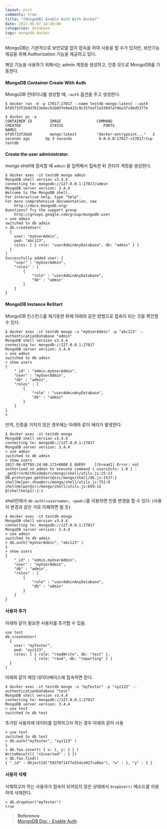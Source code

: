```yaml
---
layout: post
comments: true
title: "[MongoDB] Enable Auth With Docker"
date: 2017-06-07 14:30:00
categories: database
tags: mongodb docker
---
```


MongoDB는 기본적으로 보안모델 없이 접속을 하여 사용을 할 수가 있지만, 보안기능 제공을 위해 Authorization 기능을 제공하고 있다.    

해당 기능을 사용하기 위해서는 admin 계정을 생성하고, 인증 모드로 MongoDB를 기동한다.

#### MongoDB Container Create With Auth
MongoDB 컨테이너를 생성할 때, `—auth` 옵션을 주고 생성한다.    
```
$ docker run -d -p 17017:27017 --name testdb mongo:latest --auth
6fd5733f2bdd7613e6ecb1b03fe9e415c9c317eaf2a3304fa7dee37c8bd5377b

$ docker ps -a
CONTAINER ID        IMAGE                COMMAND                  CREATED             STATUS                  PORTS                      NAMES
6fd5733f2bdd        mongo:latest         "docker-entrypoint..."   3 seconds ago       Up 3 seconds            0.0.0.0:17017->27017/tcp   testdb
```
   
#### Create the user administrator.
 mongo shell에 접속할 때 `admin` 을 입력해서 접속한 뒤 관리자 계정을 생성한다.
```
$ docker exec -it testdb mongo admin
MongoDB shell version v3.4.4
connecting to: mongodb://127.0.0.1:27017/admin
MongoDB server version: 3.4.4
Welcome to the MongoDB shell.
For interactive help, type "help".
For more comprehensive documentation, see
	http://docs.mongodb.org/
Questions? Try the support group
	http://groups.google.com/group/mongodb-user
> use admin
switched to db admin
> db.createUser(
  {
    user: "myUserAdmin",
    pwd: "abc123",
    roles: [ { role: "userAdminAnyDatabase", db: "admin" } ]
  }
)
Successfully added user: {
	"user" : "myUserAdmin",
	"roles" : [
		{
			"role" : "userAdminAnyDatabase",
			"db" : "admin"
		}
	]
}
```

#### MongoDB Instance ReStart
MongoDB 인스턴스를 재기동한 뒤에 아래와 같은 방법으로 접속이 되는 것을 확인할 수 있다.
```
$ docker exec -it testdb mongo -u "myUserAdmin" -p "abc123" --authenticationDatabase "admin"
MongoDB shell version v3.4.4
connecting to: mongodb://127.0.0.1:27017
MongoDB server version: 3.4.4
> use admin
switched to db admin
> show users
{
	"_id" : "admin.myUserAdmin",
	"user" : "myUserAdmin",
	"db" : "admin",
	"roles" : [
		{
			"role" : "userAdminAnyDatabase",
			"db" : "admin"
		}
	]
}
>
```
    
만약, 인증을 거치지 않은 경우에는 아래와 같이 에러가 발생한다.
```
$ docker exec -it testdb mongo
MongoDB shell version v3.4.4
connecting to: mongodb://127.0.0.1:27017
MongoDB server version: 3.4.4
> use admin
switched to db admin
> show users
2017-06-07T05:24:00.173+0000 E QUERY    [thread1] Error: not authorized on admin to execute command { usersInfo: 1.0 } :
_getErrorWithCode@src/mongo/shell/utils.js:25:13
DB.prototype.getUsers@src/mongo/shell/db.js:1537:1
shellHelper.show@src/mongo/shell/utils.js:752:9
shellHelper@src/mongo/shell/utils.js:659:15
@(shellhelp2):1:1
```
    
shell안에서 `db.auth(<username>, <pwd>)`를 이용하면 인증 변경을 할 수 있다. (사용자 변경과 같은 거로 이해하면 될 듯)
```
$ docker exec -it testdb mongo
MongoDB shell version v3.4.4
connecting to: mongodb://127.0.0.1:27017
MongoDB server version: 3.4.4
> use admin
switched to db admin
> db.auth("myUserAdmin", "abc123" )
1
> show users
{
	"_id" : "admin.myUserAdmin",
	"user" : "myUserAdmin",
	"db" : "admin",
	"roles" : [
		{
			"role" : "userAdminAnyDatabase",
			"db" : "admin"
		}
	]
}
```

#### 사용자 추가
아래와 같이 필요한 사용자를 추가할 수 있음.
```
use test
db.createUser(
  {
    user: "myTester",
    pwd: "xyz123",
    roles: [ { role: "readWrite", db: "test" },
             { role: "read", db: "reporting" } ]
  }
)
```
   
아래와 같이 해당 데이타베이스에 접속하면 된다.
```
$ docker exec -it testdb mongo -u "myTester" -p "xyz123" --authenticationDatabase "test"
MongoDB shell version v3.4.4
connecting to: mongodb://127.0.0.1:27017
MongoDB server version: 3.4.4
> use test
switched to db test
```
   
추가된 사용자에 데이타를 입력하고자 하는 경우 아래와 같이 사용
```
> use test
switched to db test
> db.auth("myTester", "xyz123" )
1
> db.foo.insert( { x: 1, y: 1 } )
WriteResult({ "nInserted" : 1 })
> db.foo.find()
{ "_id" : ObjectId("59378f14f7a554ce927ca8ba"), "x" : 1, "y" : 1 }
```

#### 사용자 삭제
삭제하고자 하는 사용자가 접속이 되어있지 않은 상태에서 `dropUser()` 메소드를 이용하여 삭제한다.
```
> db.dropUser("myTester")
true
```


> **Reference**  
> [MongoDB Doc - Enable Auth](https://docs.mongodb.com/manual/tutorial/enable-authentication/)
